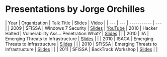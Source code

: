 # Presentations by Jorge Orchilles

| Year | Organization | Talk Title | Slides | Video |
| --- | --- | ----------- | --- |
| 2009 | SFISSA | Windows 7 Security | [Slides](https://github.com/jorgeorchilles/presentations/tree/main/2009-SFISSA) | [YouTube](https://www.youtube.com/watch?v=PwNvzKrcaQg&list=PLfgStsuvpUpqZx-tt6ZYLtcUdEsaQ9emL)
| 2010 | Hacker Halted | Vulnerability Ass... Penetration What? | [Slides](https://github.com/jorgeorchilles/presentations/tree/main/2010-HackerHalted) |  |
| 2010 | IIA | Emerging Threats to Infrastructure | [Slides](https://github.com/jorgeorchilles/presentations/tree/main/2010-IIA) |  |
| 2010 | ISACA | Emerging Threats to Infrastructure | [Slides](https://github.com/jorgeorchilles/presentations/tree/main/2010-ISACA) |  |
| 2010 | SFISSA | Emerging Threats to Infrastructure | [Slides](https://github.com/jorgeorchilles/presentations/tree/main/2010-SFISSA) |  |
| 2011 | SFISSA | BackTrack Workshop | [Slides](https://github.com/jorgeorchilles/presentations/tree/main/2011-SFISSA) |  |